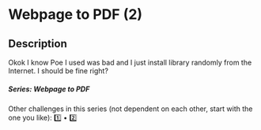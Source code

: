Webpage to PDF (2)
===

## Description

Okok I know Poe I used was bad and I just install library randomly from the Internet. I should be fine right?

##### Series: Webpage to PDF

Other challenges in this series (not dependent on each other, start with the one you like): [1️⃣](/challenges/833501209) • [2️⃣](/challenges/318612757)
